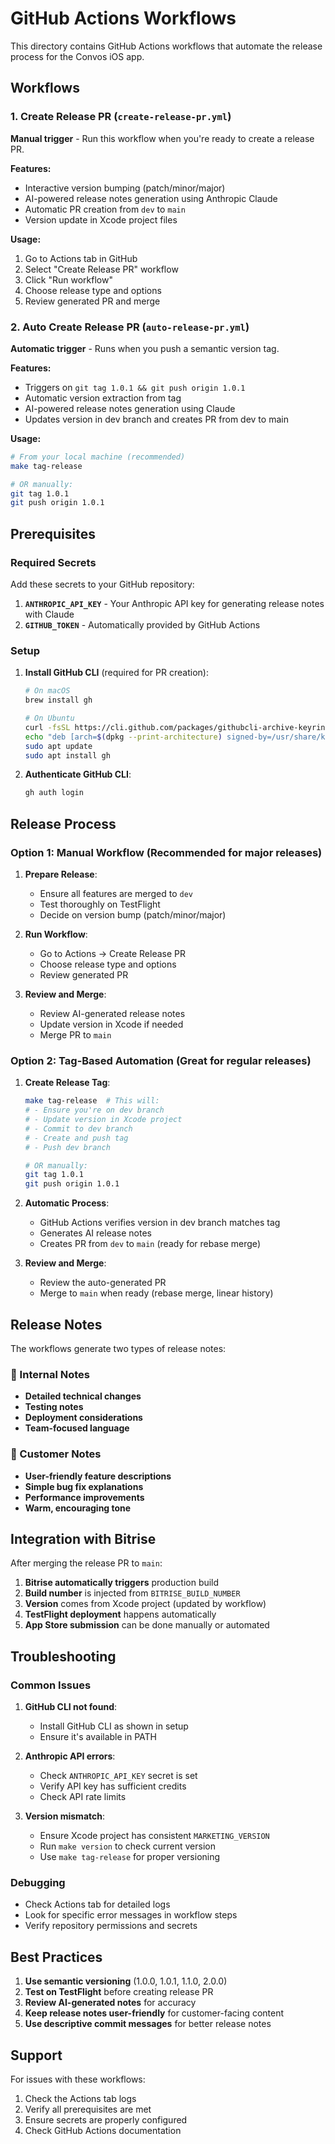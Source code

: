 # GitHub Actions Workflows

This directory contains GitHub Actions workflows that automate the release process for the Convos iOS app.

## Workflows

### 1. Create Release PR (`create-release-pr.yml`)

**Manual trigger** - Run this workflow when you're ready to create a release PR.

**Features:**
- Interactive version bumping (patch/minor/major)
- AI-powered release notes generation using Anthropic Claude
- Automatic PR creation from `dev` to `main`
- Version update in Xcode project files

**Usage:**
1. Go to Actions tab in GitHub
2. Select "Create Release PR" workflow
3. Click "Run workflow"
4. Choose release type and options
5. Review generated PR and merge

### 2. Auto Create Release PR (`auto-release-pr.yml`)

**Automatic trigger** - Runs when you push a semantic version tag.

**Features:**
- Triggers on `git tag 1.0.1 && git push origin 1.0.1`
- Automatic version extraction from tag
- AI-powered release notes generation using Claude
- Updates version in dev branch and creates PR from dev to main

**Usage:**
```bash
# From your local machine (recommended)
make tag-release

# OR manually:
git tag 1.0.1
git push origin 1.0.1
```

## Prerequisites

### Required Secrets

Add these secrets to your GitHub repository:

1. **`ANTHROPIC_API_KEY`** - Your Anthropic API key for generating release notes with Claude
2. **`GITHUB_TOKEN`** - Automatically provided by GitHub Actions

### Setup

1. **Install GitHub CLI** (required for PR creation):
   ```bash
   # On macOS
   brew install gh

   # On Ubuntu
   curl -fsSL https://cli.github.com/packages/githubcli-archive-keyring.gpg | sudo dd of=/usr/share/keyrings/githubcli-archive-keyring.gpg
   echo "deb [arch=$(dpkg --print-architecture) signed-by=/usr/share/keyrings/githubcli-archive-keyring.gpg] https://cli.github.com/packages stable main" | sudo tee /etc/apt/sources.list.d/github-cli.list > /dev/null
   sudo apt update
   sudo apt install gh
   ```

2. **Authenticate GitHub CLI**:
   ```bash
   gh auth login
   ```

## Release Process

### Option 1: Manual Workflow (Recommended for major releases)

1. **Prepare Release**:
   - Ensure all features are merged to `dev`
   - Test thoroughly on TestFlight
   - Decide on version bump (patch/minor/major)

2. **Run Workflow**:
   - Go to Actions → Create Release PR
   - Choose release type and options
   - Review generated PR

3. **Review and Merge**:
   - Review AI-generated release notes
   - Update version in Xcode if needed
   - Merge PR to `main`

### Option 2: Tag-Based Automation (Great for regular releases)

1. **Create Release Tag**:
   ```bash
   make tag-release  # This will:
   # - Ensure you're on dev branch
   # - Update version in Xcode project
   # - Commit to dev branch
   # - Create and push tag
   # - Push dev branch

   # OR manually:
   git tag 1.0.1
   git push origin 1.0.1
   ```

2. **Automatic Process**:
   - GitHub Actions verifies version in dev branch matches tag
   - Generates AI release notes
   - Creates PR from `dev` to `main` (ready for rebase merge)

3. **Review and Merge**:
   - Review the auto-generated PR
   - Merge to `main` when ready (rebase merge, linear history)

## Release Notes

The workflows generate two types of release notes:

### 👥 Internal Notes
- **Detailed technical changes**
- **Testing notes**
- **Deployment considerations**
- **Team-focused language**

### 👤 Customer Notes
- **User-friendly feature descriptions**
- **Simple bug fix explanations**
- **Performance improvements**
- **Warm, encouraging tone**

## Integration with Bitrise

After merging the release PR to `main`:

1. **Bitrise automatically triggers** production build
2. **Build number** is injected from `BITRISE_BUILD_NUMBER`
3. **Version** comes from Xcode project (updated by workflow)
4. **TestFlight deployment** happens automatically
5. **App Store submission** can be done manually or automated

## Troubleshooting

### Common Issues

1. **GitHub CLI not found**:
   - Install GitHub CLI as shown in setup
   - Ensure it's available in PATH

2. **Anthropic API errors**:
   - Check `ANTHROPIC_API_KEY` secret is set
   - Verify API key has sufficient credits
   - Check API rate limits

3. **Version mismatch**:
   - Ensure Xcode project has consistent `MARKETING_VERSION`
   - Run `make version` to check current version
   - Use `make tag-release` for proper versioning

### Debugging

- Check Actions tab for detailed logs
- Look for specific error messages in workflow steps
- Verify repository permissions and secrets

## Best Practices

1. **Use semantic versioning** (1.0.0, 1.0.1, 1.1.0, 2.0.0)
2. **Test on TestFlight** before creating release PR
3. **Review AI-generated notes** for accuracy
4. **Keep release notes user-friendly** for customer-facing content
5. **Use descriptive commit messages** for better release notes

## Support

For issues with these workflows:
1. Check the Actions tab logs
2. Verify all prerequisites are met
3. Ensure secrets are properly configured
4. Check GitHub Actions documentation
